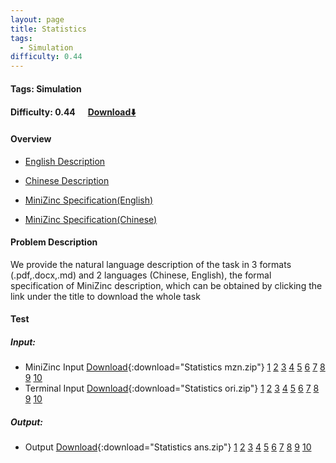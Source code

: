 ```yaml
---
layout: page
title: Statistics
tags:
  - Simulation
difficulty: 0.44
---
```


#### Tags: Simulation
#### Difficulty: 0.44 &nbsp;&nbsp;&nbsp;&nbsp; [Download⬇️](../../dataset/Statistics.zip)
#### Overview
- [English Description](../../dataset/Statistics/task_e.pdf)
- [Chinese Description](../../dataset/Statistics/task_c.pdf)
- [MiniZinc Specification(English)](../../dataset/Statistics/task_e_mzn.txt)

- [MiniZinc Specification(Chinese)](../../dataset/Statistics/task_c_mzn.txt)

#### Problem Description
We provide the natural language description of the task in 3 formats (.pdf,.docx,.md) and 2 languages (Chinese, English), the formal specification of MiniZinc description, which can be obtained by clicking the link under the title to download the whole task
#### Test
##### Input:
- MiniZinc Input [Download](../../dataset/Statistics/tests/mzn_form.zip){:download="Statistics mzn.zip"} [1](../../dataset/Statistics/tests/mzn_form/1_dzn.txt) [2](../../dataset/Statistics/tests/mzn_form/2_dzn.txt) [3](../../dataset/Statistics/tests/mzn_form/3_dzn.txt) [4](../../dataset/Statistics/tests/mzn_form/4_dzn.txt) [5](../../dataset/Statistics/tests/mzn_form/5_dzn.txt) [6](../../dataset/Statistics/tests/mzn_form/6_dzn.txt) [7](../../dataset/Statistics/tests/mzn_form/7_dzn.txt) [8](../../dataset/Statistics/tests/mzn_form/8_dzn.txt) [9](../../dataset/Statistics/tests/mzn_form/9_dzn.txt) [10](../../dataset/Statistics/tests/mzn_form/10_dzn.txt) 
- Terminal Input [Download](../../dataset/Statistics/tests/origin_form.zip){:download="Statistics ori.zip"} [1](../../dataset/Statistics/tests/origin_form/1.in) [2](../../dataset/Statistics/tests/origin_form/2.in) [3](../../dataset/Statistics/tests/origin_form/3.in) [4](../../dataset/Statistics/tests/origin_form/4.in) [5](../../dataset/Statistics/tests/origin_form/5.in) [6](../../dataset/Statistics/tests/origin_form/6.in) [7](../../dataset/Statistics/tests/origin_form/7.in) [8](../../dataset/Statistics/tests/origin_form/8.in) [9](../../dataset/Statistics/tests/origin_form/9.in) [10](../../dataset/Statistics/tests/origin_form/10.in) 

##### Output:
- Output [Download](../../dataset/Statistics/tests/ans.zip){:download="Statistics ans.zip"} [1](../../dataset/Statistics/tests/ans/1_out.txt) [2](../../dataset/Statistics/tests/ans/2_out.txt) [3](../../dataset/Statistics/tests/ans/3_out.txt) [4](../../dataset/Statistics/tests/ans/4_out.txt) [5](../../dataset/Statistics/tests/ans/5_out.txt) [6](../../dataset/Statistics/tests/ans/6_out.txt) [7](../../dataset/Statistics/tests/ans/7_out.txt) [8](../../dataset/Statistics/tests/ans/8_out.txt) [9](../../dataset/Statistics/tests/ans/9_out.txt) [10](../../dataset/Statistics/tests/ans/10_out.txt) 

